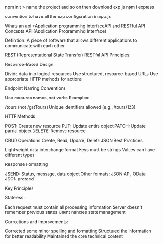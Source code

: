 npm init > name the project  and so on
then download exp js
npm i express

convention to have all the exp configuration in app.js 

Whats an api >Application programming interfaceAPI and RESTful API Concepts
API (Application Programming Interface)

Definition: A piece of software that allows different applications to communicate with each other

REST (Representational State Transfer)
RESTful API Principles:

Resource-Based Design

Divide data into logical resources
Use structured, resource-based URLs
Use appropriate HTTP methods for actions


Endpoint Naming Conventions

Use resource names, not verbs
Examples:

/tours (not /getTours)
Unique identifiers allowed (e.g., /tours/123)





HTTP Methods

POST: Create new resource
PUT: Update entire object
PATCH: Update partial object
DELETE: Remove resource

CRUD Operations
Create, Read, Update, Delete
JSON Best Practices

Lightweight data interchange format
Keys must be strings
Values can have different types

Response Formatting

JSEND: Status, message, data object
Other formats: JSON:API, OData JSON protocol

Key Principles

Stateless:

Each request must contain all processing information
Server doesn't remember previous states
Client handles state management



Corrections and Improvements:

Corrected some minor spelling and formatting
Structured the information for better readability
Maintained the core technical content